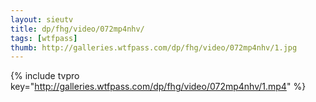 ```yaml
--- 
layout: sieutv
title: dp/fhg/video/072mp4nhv/
tags: [wtfpass]
thumb: http://galleries.wtfpass.com/dp/fhg/video/072mp4nhv/1.jpg
---
```

{% include tvpro key="http://galleries.wtfpass.com/dp/fhg/video/072mp4nhv/1.mp4" %} 
